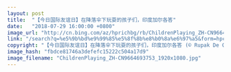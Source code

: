 ```yaml
---
layout: post
title:  "【今日国际友谊日】在降落伞下玩耍的孩子们，印度加尔各答"
date:   "2018-07-29 16:00:00 +0800"
image_url: "http://cn.bing.com/az/hprichbg/rb/ChildrenPlaying_ZH-CN9664693753_1920x1080.jpg"
link: "/search?q=%e5%9b%bd%e9%99%85%e5%8f%8b%e8%b0%8a%e6%97%a5&form=hpcapt&mkt=zh-cn"
copyright: "【今日国际友谊日】在降落伞下玩耍的孩子们，印度加尔各答 (© Rupak De Chowdhuri/Reuters)"
image_hash: "fbdce81746a3defefc15222c504a17d9"
image_filename: "ChildrenPlaying_ZH-CN9664693753_1920x1080.jpg"
---
```

